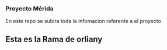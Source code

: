 ### Proyecto Mérida

En este repo se subira toda la infomacion referente a el proyecto 

## Esta es la Rama de orliany
